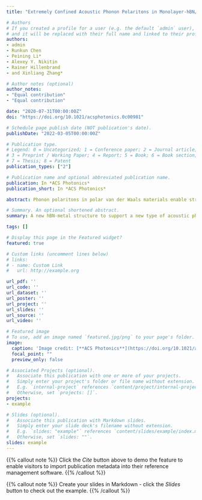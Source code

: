 ```yaml
---
title: "Extremely Confined Acoustic Phonon Polaritons in Monolayer-hBN/Metal Heterostructures for Strong Light–Matter Interactions"

# Authors
# If you created a profile for a user (e.g. the default `admin` user), write the username (folder name) here 
# and it will be replaced with their full name and linked to their profile.
authors:
- admin
- Runkun Chen
- Peining Li*
- Alexey Y. Nikitin
- Rainer Hillenbrand
- and Xinliang Zhang*

# Author notes (optional)
author_notes:
- "Equal contribution"
- "Equal contribution"

date: "2020-07-31T00:00:00Z"
doi: "https://doi.org/10.1021/acsphotonics.0c00981"

# Schedule page publish date (NOT publication's date).
publishDate: "2022-03-05T00:00:00Z"

# Publication type.
# Legend: 0 = Uncategorized; 1 = Conference paper; 2 = Journal article;
# 3 = Preprint / Working Paper; 4 = Report; 5 = Book; 6 = Book section;
# 7 = Thesis; 8 = Patent
publication_types: ["2"]

# Publication name and optional abbreviated publication name.
publication: In *ACS Photonics*
publication_short: In *ACS Photonics*

abstract: Phonon polaritons in polar van der Waals materials enable strong electromagnetic-field confinement and enhancement for deeply subwavelength scale light-matter interactions. Here we propose and theoretically study acoustic phonon polaritons (APhPs) supported by a monolayer of hexagonal boron nitride (hBN) located at a few nanometers distance above a metal substrate. Compared to conventional hBN phonon polaritons, APhPs exhibit much larger polariton confinement, stronger near-field enhancement, and slower group velocity, altogether with nearly identical polariton lifetimes. These remarkable properties allow APhP-based nanoresonators to significantly enhance vibrational fingerprints of subnanometer-thick molecule layers, achieving strong coupling between molecular vibrations and APhP modes. Our work demonstrates the great potential of APhPs for exploring strong light–matter interactions at an extremely deep subwavelength-scale.

# Summary. An optional shortened abstract.
summary: A new hBN-metal structure to support a new type of acoustic phonon polaritons, which shows strong confinement and field enhancement.

tags: []

# Display this page in the Featured widget?
featured: true

# Custom links (uncomment lines below)
# links:
# - name: Custom Link
#   url: http://example.org

url_pdf: ''
url_code: ''
url_dataset: ''
url_poster: ''
url_project: ''
url_slides: ''
url_source: ''
url_video: ''

# Featured image
# To use, add an image named `featured.jpg/png` to your page's folder. 
image:
  caption: 'Image credit: [**ACS Photonics**](https://doi.org/10.1021/acsphotonics.0c00981)'
  focal_point: ""
  preview_only: false

# Associated Projects (optional).
#   Associate this publication with one or more of your projects.
#   Simply enter your project's folder or file name without extension.
#   E.g. `internal-project` references `content/project/internal-project/index.md`.
#   Otherwise, set `projects: []`.
projects:
- example

# Slides (optional).
#   Associate this publication with Markdown slides.
#   Simply enter your slide deck's filename without extension.
#   E.g. `slides: "example"` references `content/slides/example/index.md`.
#   Otherwise, set `slides: ""`.
slides: example
---
```


{{% callout note %}}
Click the *Cite* button above to demo the feature to enable visitors to import publication metadata into their reference management software.
{{% /callout %}}

{{% callout note %}}
Create your slides in Markdown - click the *Slides* button to check out the example.
{{% /callout %}}
